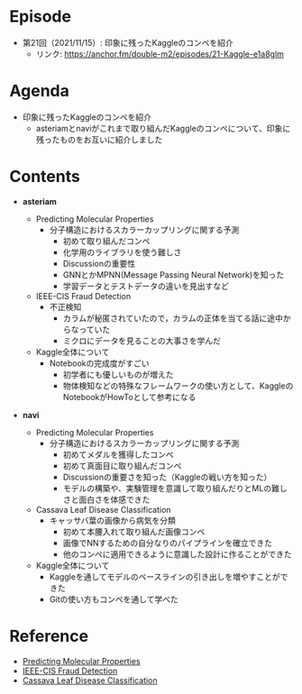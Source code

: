 # Episode
- 第21回（2021/11/15）: 印象に残ったKaggleのコンペを紹介
  - リンク: https://anchor.fm/double-m2/episodes/21-Kaggle-e1a8glm

# Agenda
- 印象に残ったKaggleのコンペを紹介
  - asteriamとnaviがこれまで取り組んだKaggleのコンペについて、印象に残ったものをお互いに紹介しました

# Contents
- **asteriam**
    - Predicting Molecular Properties
        - 分子構造におけるスカラーカップリングに関する予測
            - 初めて取り組んだコンペ
            - 化学用のライブラリを使う難しさ
            - Discussionの重要性
            - GNNとかMPNN(Message Passing Neural Network)を知った
            - 学習データとテストデータの違いを見出すなど
    - IEEE-CIS Fraud Detection
        - 不正検知
            - カラムが秘匿されていたので，カラムの正体を当てる話に途中からなっていた
            - ミクロにデータを見ることの大事さを学んだ
    - Kaggle全体について
        - Notebookの完成度がすごい
            - 初学者にも優しいものが増えた
            - 物体検知などの特殊なフレームワークの使い方として、KaggleのNotebookがHowToとして参考になる

- **navi**
    - Predicting Molecular Properties
        - 分子構造におけるスカラーカップリングに関する予測
            - 初めてメダルを獲得したコンペ
            - 初めて真面目に取り組んだコンペ
            - Discussionの重要さを知った（Kaggleの戦い方を知った）
            - モデルの構築や、実験管理を意識して取り組んだりとMLの難しさと面白さを体感できた
    - Cassava Leaf Disease Classification
        - キャッサバ葉の画像から病気を分類
            - 初めて本腰入れて取り組んだ画像コンペ
            - 画像でNNするための自分なりのパイプラインを確立できた
            - 他のコンペに適用できるように意識した設計に作ることができた
    - Kaggle全体について
        - Kaggleを通してモデルのベースラインの引き出しを増やすことができた
        - Gitの使い方もコンペを通して学べた

# Reference
- [Predicting Molecular Properties](https://www.kaggle.com/c/champs-scalar-coupling)
- [IEEE-CIS Fraud Detection](https://www.kaggle.com/c/ieee-fraud-detection)
- [Cassava Leaf Disease Classification](https://www.kaggle.com/c/cassava-leaf-disease-classification)
